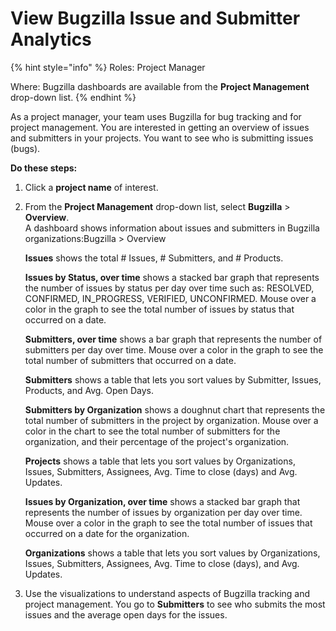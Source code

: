 # View Bugzilla Issue and Submitter Analytics

{% hint style="info" %}
Roles: Project Manager

Where: Bugzilla dashboards are available from the **Project Management** drop-down list.
{% endhint %}

As a project manager, your team uses Bugzilla for bug tracking and for project management. You are interested in getting an overview of issues and submitters in your projects. You want to see who is submitting issues \(bugs\).

**Do these steps:**

1. Click a **project name** of interest.
2. From the **Project Management** drop-down list, select **Bugzilla** &gt; **Overview**.  
   A dashboard shows information about issues and submitters in Bugzilla organizations:Bugzilla &gt; Overview

   **Issues** shows the total \# Issues, \# Submitters, and \# Products.

   **Issues by Status, over time** shows a stacked bar graph that represents the number of issues by status per day over time such as: RESOLVED, CONFIRMED, IN\_PROGRESS, VERIFIED, UNCONFIRMED. Mouse over a color in the graph to see the total number of issues by status that occurred on a date.

   **Submitters, over time** shows a bar graph that represents the number of submitters per day over time. Mouse over a color in the graph to see the total number of submitters that occurred on a date.

   **Submitters** shows a table that lets you sort values by Submitter, Issues, Products, and Avg. Open Days.

   **Submitters by Organization** shows a doughnut chart that represents the total number of submitters in the project by organization. Mouse over a color in the chart to see the total number of submitters for the organization, and their percentage of the project's organization.

   **Projects** shows a table that lets you sort values by Organizations, Issues, Submitters, Assignees, Avg. Time to close \(days\) and Avg. Updates.

   **Issues by Organization, over time** shows a stacked bar graph that represents the number of issues by organization per day over time. Mouse over a color in the graph to see the total number of issues that occurred on a date for the organization.

   **Organizations** shows a table that lets you sort values by Organizations, Issues, Submitters, Assignees, Avg. Time to close \(days\), and Avg. Updates.

3. Use the visualizations to understand aspects of Bugzilla tracking and project management. You go to **Submitters** to see who submits the most issues and the average open days for the issues.

